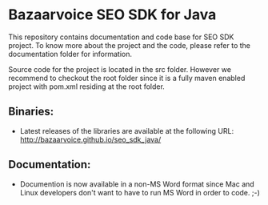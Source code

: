 Bazaarvoice SEO SDK for Java
============================
This repository contains documentation and code base for SEO SDK project. To know more about the project and the code, 
please refer to the documentation folder for information.

Source code for the project is located in the src folder. However we recommend to checkout the root folder since it
is a fully maven enabled project with pom.xml residing at the root folder.

Binaries:
------------

* Latest releases of the libraries are available at the following URL: http://bazaarvoice.github.io/seo_sdk_java/

Documentation:
------------
* Documention is now available in a non-MS Word format since Mac and Linux developers don't want to have to run MS Word in order to code.  ;-)
